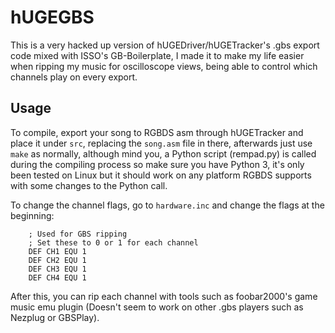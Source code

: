 # hUGEGBS
This is a very hacked up version of hUGEDriver/hUGETracker's .gbs export code mixed with ISSO's GB-Boilerplate, I made it to make my life easier when ripping my music for oscilloscope views, being able to control which channels play on every export.

## Usage
To compile, export your song to RGBDS asm through hUGETracker and place it under `src`, replacing the `song.asm` file in there, afterwards just use `make` as normally, although mind you, a Python script (rempad.py) is called during the compiling process so make sure you have Python 3, it's only been tested on Linux but it should work on any platform RGBDS supports with some changes to the Python call.

To change the channel flags, go to `hardware.inc` and change the flags at the beginning:
```
	; Used for GBS ripping
	; Set these to 0 or 1 for each channel
	DEF CH1 EQU 1
	DEF CH2 EQU 1
	DEF CH3 EQU 1
	DEF CH4 EQU 1
```
After this, you can rip each channel with tools such as foobar2000's game music emu plugin (Doesn't seem to work on other .gbs players such as Nezplug or GBSPlay).